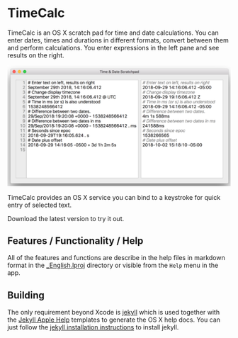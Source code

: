 # TimeCalc

TimeCalc is an OS X scratch pad for time and date calculations. You can enter dates, times and durations in different formats,
convert between them and perform calculations. You enter expressions in the left pane and see results on the right.

![](TimeCalcOverview.png)

TimeCalc provides an OS X service you can bind to a keystroke for quick entry of selected text.

Download the latest version to try it out.

## Features / Functionality / Help

All of the features and functions are describe in the help files in markdown format in the [_English.lproj](TimeCalcHelp/_English.lproj) directory or visible from the `Help` menu in the app.

## Building

The only requirement beyond Xcode is [jekyll](https://jekyllrb.com) which is used together with the [Jekyll Apple Help](https://github.com/chuckhoupt/jekyll-apple-help) templates to  generate the OS X help docs. You can just follow the [jekyll installation instructions](https://jekyllrb.com/docs/installation/) to install jekyll.
